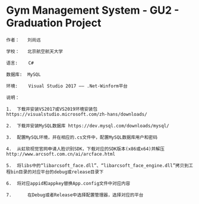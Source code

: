 # Gym Management System - GU2 - Graduation Project
	  
	作者：   刘尚远
	
	学校：   北京航空航天大学
	
	语言:    C#
	
	数据库:  MySQL
	
	环境:    Visual Studio 2017 —— .Net-Winform平台
	
	说明：
	
	1.	下载并安装VS2017或VS2019环境安装包 https://visualstudio.microsoft.com/zh-hans/downloads/
	
	2.	下载并安装MySQL数据库 https://dev.mysql.com/downloads/mysql/
	
	3.	配置MySQL环境，并在相应的.cs文件中，配置MySQL数据库用户和密码
	
	4.	从虹软视觉官网申请人脸识别SDK，下载对应的SDK版本(x86或x64)并解压 http://www.arcsoft.com.cn/ai/arcface.html

	5.	将libs中的“libarcsoft_face.dll”、“libarcsoft_face_engine.dll”拷贝到工程bin目录的对应平台的debug或release目录下
	
	6.	将对应appid和appkey替换App.config文件中对应内容
	
	7.      在Debug或者Release中选择配置管理器，选择对应的平台
